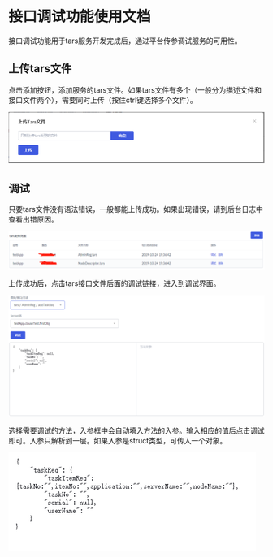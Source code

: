# 接口调试功能使用文档

接口调试功能用于tars服务开发完成后，通过平台传参调试服务的可用性。

## 上传tars文件

点击添加按钮，添加服务的tars文件。如果tars文件有多个（一般分为描述文件和接口文件两个），需要同时上传（按住ctrl键选择多个文件）。

![上传tars文件](./images/i1.png)

## 调试

只要tars文件没有语法错误，一般都能上传成功。如果出现错误，请到后台日志中查看出错原因。

![tars文件列表](./images/i2.png)

上传成功后，点击tars接口文件后面的调试链接，进入到调试界面。

![调试界面](./images/i3.png)

选择需要调试的方法，入参框中会自动填入方法的入参。输入相应的值后点击调试即可。入参只解析到一层。如果入参是struct类型，可传入一个对象。

![入参](./images/i4.png)